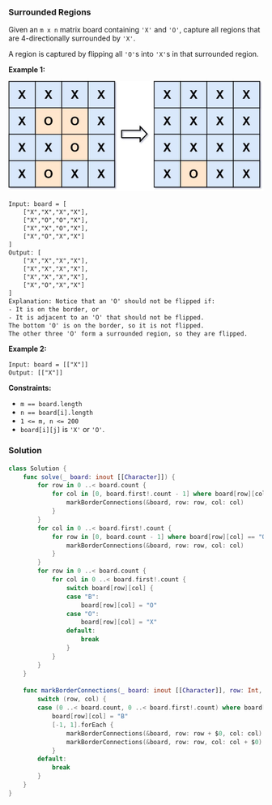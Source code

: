 
### Surrounded Regions

Given an `m x n` matrix board containing `'X'` and `'O'`, capture all regions that are 4-directionally surrounded by `'X'`.

A region is captured by flipping all `'O'`s into `'X'`s in that surrounded region.

__Example 1:__

![example1](../images/question_130.jpg)
```
Input: board = [
    ["X","X","X","X"],
    ["X","O","O","X"],
    ["X","X","O","X"],
    ["X","O","X","X"]
]
Output: [
    ["X","X","X","X"],
    ["X","X","X","X"],
    ["X","X","X","X"],
    ["X","O","X","X"]
]
Explanation: Notice that an 'O' should not be flipped if:
- It is on the border, or
- It is adjacent to an 'O' that should not be flipped.
The bottom 'O' is on the border, so it is not flipped.
The other three 'O' form a surrounded region, so they are flipped.
```
__Example 2:__

```
Input: board = [["X"]]
Output: [["X"]]
```

__Constraints:__
* `m == board.length`
* `n == board[i].length`
* `1 <= m, n <= 200`
* `board[i][j]` is `'X'` or `'O'`.

### Solution
```Swift
class Solution {
    func solve(_ board: inout [[Character]]) {
        for row in 0 ..< board.count {
            for col in [0, board.first!.count - 1] where board[row][col] == "O" {
                markBorderConnections(&board, row: row, col: col)
            }
        }
        for col in 0 ..< board.first!.count {
            for row in [0, board.count - 1] where board[row][col] == "O" {
                markBorderConnections(&board, row: row, col: col)
            }
        }
        for row in 0 ..< board.count {
            for col in 0 ..< board.first!.count {
                switch board[row][col] {
                case "B":
                    board[row][col] = "O"
                case "O":
                    board[row][col] = "X"
                default:
                    break
                }
            }
        }
    }

    func markBorderConnections(_ board: inout [[Character]], row: Int, col: Int) {
        switch (row, col) {
        case (0 ..< board.count, 0 ..< board.first!.count) where board[row][col] == "O":
            board[row][col] = "B"
            [-1, 1].forEach {
                markBorderConnections(&board, row: row + $0, col: col)
                markBorderConnections(&board, row: row, col: col + $0)
            }
        default:
            break
        }
    }
}
```
